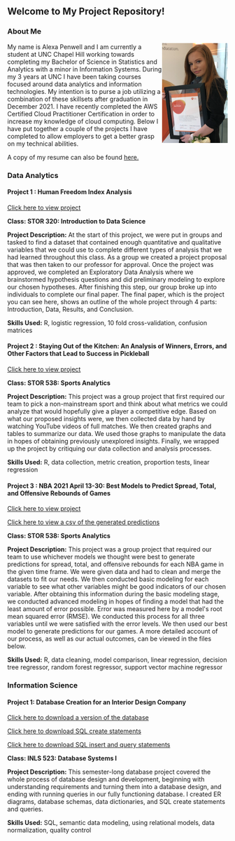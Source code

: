## Welcome to My Project Repository!

### About Me

<img align="right" width="150" src="headshot2.png">

My name is Alexa Penwell and I am currently a student at UNC Chapel Hill working towards completing my Bachelor of Science in Statistics and Analytics with a minor in Information Systems. During my 3 years at UNC I have been taking courses focused around data analytics and information technologies. My intention is to purse a job utilizing a combination of these skillsets after graduation in December 2021. I have recently completed the AWS Certified Cloud Practitioner Certification in order to increase my knowledge of cloud computing. Below I have put together a couple of the projects I have completed to allow employers to get a better grasp on my technical abilities. 

A copy of my resume can also be found 
<a href="A_Penwell_Final_Resume.pdf" title="APenwellResume">here.</a>

### Data Analytics

#### Project 1 : Human Freedom Index Analysis
<a href="FP.html" title="Data Analytics Final Project">Click here to view project</a>

**Class: STOR 320: Introduction to Data Science**

**Project Description:** At the start of this project, we were put in groups and tasked to find a dataset that contained enough quantitative and qualitative variables that we could use to complete different types of analysis that we had learned throughout this class. As a group we created a project proposal that was then taken to our professor for approval. Once the project was approved, we completed an Exploratory Data Analysis where we brainstormed hypothesis questions and did preliminary modeling to explore our chosen hypotheses. After finishing this step, our group broke up into individuals to complete our final paper. The final paper, which is the project you can see here, shows an outline of the whole project through 4 parts: Introduction, Data, Results, and Conclusion.

**Skills Used:** R, logistic regression, 10 fold cross-validation, confusion matrices


#### Project 2 : Staying Out of the Kitchen: An Analysis of Winners, Errors, and Other Factors that Lead to Success in Pickleball
<a href="P1_Final_Adjusted.pdf" title="Playoff Round 1 Project">Click here to view project</a>

**Class: STOR 538: Sports Analytics**

**Project Description:** This project was a group project that first required our team to pick a non-mainstream sport and think about what metrics we could analyze that would hopefully give a player a competitive edge. Based on what our proposed insights were, we then collected data by hand by watching YouTube videos of full matches. We then created graphs and tables to summarize our data. We used those graphs to manipulate the data in hopes of obtaining previously unexplored insights. Finally, we wrapped up the project by critiquing our data collection and analysis processes.

**Skills Used:** R, data collection, metric creation, proportion tests, linear regression

#### Project 3 : NBA 2021 April 13-30: Best Models to Predict Spread, Total, and Offensive Rebounds of Games
<a href="Playoffs_2_Paper.pdf" title="Playoff Round 2 Project">Click here to view project</a>

<a href="Final_Predictions.csv" title="Final Predictions">Click here to view a csv of the generated predictions</a>

**Class: STOR 538: Sports Analytics**

**Project Description:** This project was a group project that required our team to use whichever models we thought were best to generate predictions for spread, total, and offensive rebounds for each NBA game in the given time frame. We were given data and had to clean and merge the datasets to fit our needs. We then conducted basic modeling for each variable to see what other variables might be good indicators of our chosen variable. After obtaining this information during the basic modeling stage, we conducted advanced modeling in hopes of finding a model that had the least amount of error possible. Error was measured here by a model's root mean squared error (RMSE). We conducted this process for all three variables until we were satisfied with the error levels. We then used our best model to generate predictions for our games. A more detailed account of our process, as well as our actual outcomes, can be viewed in the files below.


**Skills Used:** R, data cleaning, model comparison, linear regression, decision tree regressor, random forest regressor, support vector machine regressor

### Information Science

#### Project 1: Database Creation for an Interior Design Company
<a href="apenwell-P3v2.db" title="Database Creation Project">Click here to download a version of the database</a>

<a href="apenwell-create.sql" title="Database Creation Project SQL Create Statements">Click here to download SQL create statements</a>

<a href="P3.sql" title="Database Creation Project SQL Statements">Click here to download SQL insert and query statements</a>

**Class: INLS 523: Database Systems I**

**Project Description:** This semester-long database project covered the whole process of database design and development, beginning with understanding requirements and turning them into a database design, and ending with running queries in our fully functioning database. I created ER diagrams, database schemas, data dictionaries, and SQL create statements and queries.

**Skills Used:** SQL, semantic data modeling, using relational models, data normalization, quality control
